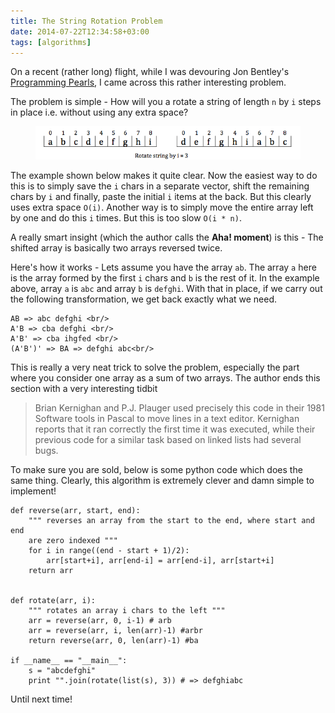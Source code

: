 ```yaml
---
title: The String Rotation Problem
date: 2014-07-22T12:34:58+03:00
tags: [algorithms]
---
```


On a recent (rather long) flight, while I was devouring Jon Bentley's [Programming Pearls](http://www.cs.bell-labs.com/cm/cs/pearls/), I came across this rather interesting problem. 

The problem is simple - How will you a rotate a string of length `n` by `i` steps in place i.e. without using any extra space?

<figure> <img src="/images/string_rotate.png"> </figure>

The example shown below makes it quite clear. Now the easiest way to do this is to simply save the `i` chars in a separate vector, shift the remaining chars by `i` and finally, paste the initial `i` items at the back. But this clearly uses extra space `O(i)`. Another way is to simply move the entire array left by one and do this `i` times. But this is too slow `O(i * n)`.

A really smart insight (which the author calls the **Aha! moment**) is this - The shifted array is basically two arrays reversed twice.

Here's how it works - Lets assume you have the array `ab`. The array `a` here is the array formed by the first `i` chars and `b` is the rest of it. In the example above, 
array `a` is `abc` and array `b` is `defghi`. With that in place, if we carry out the following transformation, we get back exactly what we need.

```
AB => abc defghi <br/>
A'B => cba defghi <br/>
A'B' => cba ihgfed <br/>
(A'B')' => BA => defghi abc<br/>
```

This is really a very neat trick to solve the problem, especially the part where you consider one array as a sum of two arrays. The author ends this section with a very interesting tidbit 

> Brian Kernighan and P.J. Plauger used precisely this code in their 1981 Software tools in Pascal to move lines in a text editor. Kernighan reports that it ran correctly the first time it was executed, while their previous code for a similar task based on linked lists had several bugs.

To make sure you are sold, below is some python code which does the same thing. Clearly, this algorithm is extremely clever and damn simple to implement!

```
def reverse(arr, start, end):
    """ reverses an array from the start to the end, where start and end
    are zero indexed """
    for i in range((end - start + 1)/2):
        arr[start+i], arr[end-i] = arr[end-i], arr[start+i]
    return arr


def rotate(arr, i):
    """ rotates an array i chars to the left """
    arr = reverse(arr, 0, i-1) # arb
    arr = reverse(arr, i, len(arr)-1) #arbr
    return reverse(arr, 0, len(arr)-1) #ba

if __name__ == "__main__":
    s = "abcdefghi"
    print "".join(rotate(list(s), 3)) # => defghiabc
```

Until next time!
